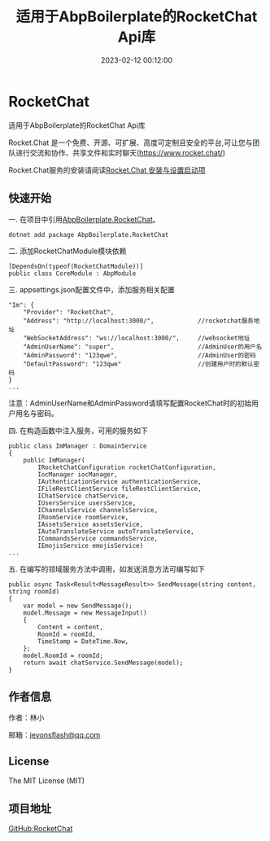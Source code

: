 ﻿---
thumbnail:
cover:
title: '适用于AbpBoilerplate的RocketChat Api库'
excerpt:
description:
date: 2023-02-12 00:12:00
tags:
  - .net
  - rocket.chat
  - 即时通讯

categories:
  - .NET
 
toc: true
recommend: 1
keywords: categories-java
uniqueId: 2023-02-12 00:12:00/适用于AbpBoilerplate的RocketChat Api库.html
---
# RocketChat

适用于AbpBoilerplate的RocketChat Api库


Rocket.Chat 是一个免费、开源、可扩展、高度可定制且安全的平台,可让您与团队进行交流和协作、共享文件和实时聊天(https://www.rocket.chat/)


Rocket.Chat服务的安装请阅读[Rocket.Chat 安装与设置启动项]( https://blog.csdn.net/jevonsflash/article/details/122881564)



## 快速开始


一. 在项目中引用[AbpBoilerplate.RocketChat]( https://www.nuget.org/packages/AbpBoilerplate.RocketChat)。


```
dotnet add package AbpBoilerplate.RocketChat
```

二. 添加RocketChatModule模块依赖
```
[DependsOn(typeof(RocketChatModule))]
public class CoreModule : AbpModule

```

三. appsettings.json配置文件中，添加服务相关配置
```
"Im": {
    "Provider": "RocketChat",
    "Address": "http://localhost:3000/",            //rocketchat服务地址
    "WebSocketAddress": "ws://localhost:3000/",     //websocket地址
    "AdminUserName": "super",                       //AdminUser的用户名
    "AdminPassword": "123qwe",                      //AdminUser的密码
    "DefaultPassword": "123qwe"                     //创建用户时的默认密码
}
...
```
注意：AdminUserName和AdminPassword请填写配置RocketChat时的初始用户用名与密码。

四. 在构造函数中注入服务，可用的服务如下
```
public class ImManager : DomainService
{
	public ImManager(
		IRocketChatConfiguration rocketChatConfiguration,
		IocManager iocManager,
		IAuthenticationService authenticationService,
		IFileRestClientService fileRestClientService,
		IChatService chatService,
		IUsersService usersService,
		IChannelsService channelsService,
		IRoomService roomService,
		IAssetsService assetsService,
		IAutoTranslateService autoTranslateService,
		ICommandsService commandsService,
		IEmojisService emojisService)
...
```

五. 在编写的领域服务方法中调用，如发送消息方法可编写如下
```
public async Task<Result<MessageResult>> SendMessage(string content, string roomId)
{
	var model = new SendMessage();
	model.Message = new MessageInput()
	{
		Content = content,
		RoomId = roomId,
		TimeStamp = DateTime.Now,
	};
	model.RoomId = roomId;
	return await chatService.SendMessage(model);
}
```


## 作者信息

作者：林小

邮箱：jevonsflash@qq.com



## License

The MIT License (MIT)

## 项目地址
[GitHub:RocketChat](https://github.com/MatoApps/RocketChat)
